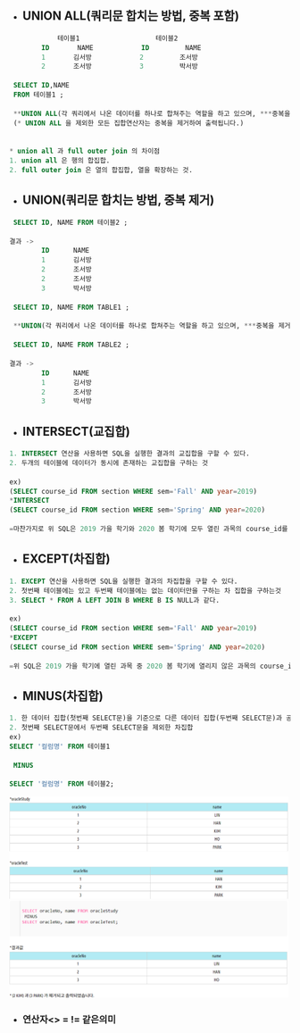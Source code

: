 - ## UNION ALL(쿼리문 합치는 방법, 중복 포함)

```sql
            테이블1                   테이블2
        ID       NAME            ID         NAME
        1       김서방            2         조서방
        2       조서방            3         박서방

 SELECT ID,NAME
 FROM 테이블1 ;

 **UNION ALL(각 쿼리에서 나온 데이터를 하나로 합쳐주는 역할을 하고 있으며, ***중복을 포함한 결과의 합을 검색)
 (* UNION ALL 을 제외한 모든 집합연산자는 중복을 제거하여 출력됩니다.)


* union all 과 full outer join 의 차이점
1. union all 은 행의 합집합.
2. full outer join 은 열의 합집합, 열을 확장하는 것.
```

- ## UNION(쿼리문 합치는 방법, 중복 제거)

```sql
 SELECT ID, NAME FROM 테이블2 ;

결과 ->
        ID      NAME
        1       김서방
        2       조서방
        2       조서방
        3       박서방

 SELECT ID, NAME FROM TABLE1 ;

 **UNION(각 쿼리에서 나온 데이터를 하나로 합쳐주는 역할을 하고 있으며, ***중복을 제거한 결과의 합을 검색, 중복되는 행은 하나만 표시!)

 SELECT ID, NAME FROM TABLE2 ;

결과 ->
        ID      NAME
        1       김서방
        2       조서방
        3       박서방
```

- ## INTERSECT(교집합)

```sql
1. INTERSECT 연산을 사용하면 SQL을 실행한 결과의 교집합을 구할 수 있다.
2. 두개의 테이블에 데이터가 동시에 존재하는 교집합을 구하는 것

ex)
(SELECT course_id FROM section WHERE sem='Fall' AND year=2019)
*INTERSECT
(SELECT course_id FROM section WHERE sem='Spring' AND year=2020)

=마찬가지로 위 SQL은 2019 가을 학기와 2020 봄 학기에 모두 열린 과목의 course_id를 가져오는 SQL이다.
```

- ## EXCEPT(차집합)

```sql
1. EXCEPT 연산을 사용하면 SQL을 실행한 결과의 차집합을 구할 수 있다.
2. 첫번째 테이블에는 있고 두번째 테이블에는 없는 데이터만을 구하는 차 집합을 구하는것
3. SELECT * FROM A LEFT JOIN B WHERE B IS NULL과 같다.

ex)
(SELECT course_id FROM section WHERE sem='Fall' AND year=2019)
*EXCEPT
(SELECT course_id FROM section WHERE sem='Spring' AND year=2020)

=위 SQL은 2019 가을 학기에 열린 과목 중 2020 봄 학기에 열리지 않은 과목의 course_id를 가져오는 SQL이다.
```

- ## MINUS(차집합)

```sql
1. 한 데이터 집합(첫번째 SELECT문)을 기준으로 다른 데이터 집합(두번째 SELECT문)과 공통된 항목을 제외한 첫번째 SELECT문의 결과만 추출(차집합)
2. 첫번째 SELECT문에서 두번째 SELECT문을 제외한 차집합
ex)
SELECT '컬럼명' FROM 테이블1

 MINUS

SELECT '컬럼명' FROM 테이블2;

```

<img src="../img/MINUS.png" width= 500px; alt="" />

<img src="../img/MINUS1.png" width= 500px; alt="" />

- ### 연산자<> = != 같은의미
